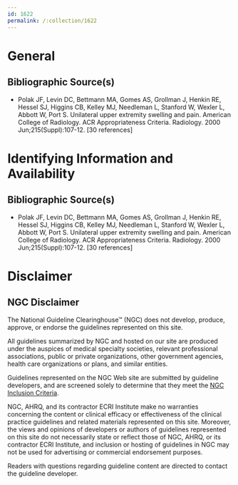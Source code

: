 ```yaml
---
id: 1622
permalink: /:collection/1622
---
```


# General

## Bibliographic Source(s)

- Polak JF, Levin DC, Bettmann MA, Gomes AS, Grollman J, Henkin RE, Hessel SJ, Higgins CB, Kelley MJ, Needleman L, Stanford W, Wexler L, Abbott W, Port S. Unilateral upper extremity swelling and pain. American College of Radiology. ACR Appropriateness Criteria. Radiology. 2000 Jun;215(Suppl):107-12. [30 references]

# Identifying Information and Availability

## Bibliographic Source(s)

- Polak JF, Levin DC, Bettmann MA, Gomes AS, Grollman J, Henkin RE, Hessel SJ, Higgins CB, Kelley MJ, Needleman L, Stanford W, Wexler L, Abbott W, Port S. Unilateral upper extremity swelling and pain. American College of Radiology. ACR Appropriateness Criteria. Radiology. 2000 Jun;215(Suppl):107-12. [30 references]

# Disclaimer

## NGC Disclaimer

The National Guideline Clearinghouse™ (NGC) does not develop, produce, approve, or endorse the guidelines represented on this site.

All guidelines summarized by NGC and hosted on our site are produced under the auspices of medical specialty societies, relevant professional associations, public or private organizations, other government agencies, health care organizations or plans, and similar entities.

Guidelines represented on the NGC Web site are submitted by guideline developers, and are screened solely to determine that they meet the [NGC Inclusion Criteria](/help-and-about/summaries/inclusion-criteria).

NGC, AHRQ, and its contractor ECRI Institute make no warranties concerning the content or clinical efficacy or effectiveness of the clinical practice guidelines and related materials represented on this site. Moreover, the views and opinions of developers or authors of guidelines represented on this site do not necessarily state or reflect those of NGC, AHRQ, or its contractor ECRI Institute, and inclusion or hosting of guidelines in NGC may not be used for advertising or commercial endorsement purposes.

Readers with questions regarding guideline content are directed to contact the guideline developer.

